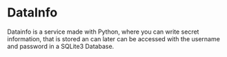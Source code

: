 # DataInfo
Datainfo is a service made with Python, where you can write secret information, that is stored an can later can be accessed with the username and password in a SQLite3 Database.
